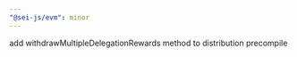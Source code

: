 ```yaml
---
"@sei-js/evm": minor
---
```


add withdrawMultipleDelegationRewards method to distribution precompile
